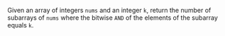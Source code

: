 Given an array of integers `nums` and an integer `k`, return the number of subarrays of `nums` where the bitwise `AND` of the elements of the subarray equals `k`.